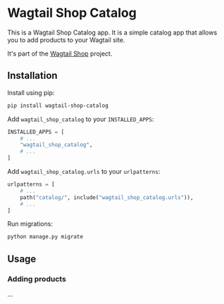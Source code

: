 # Wagtail Shop Catalog

This is a Wagtail Shop Catalog app. It is a simple catalog app that allows you to add products to your Wagtail site.

It's part of the [Wagtail Shop](https://github.com/thepubclub/wagtail-shop) project.

## Installation

Install using pip:

```bash
pip install wagtail-shop-catalog
```

Add `wagtail_shop_catalog` to your `INSTALLED_APPS`:

```python
INSTALLED_APPS = [
    # ...
    "wagtail_shop_catalog",
    # ...
]
```

Add `wagtail_shop_catalog.urls` to your `urlpatterns`:

```python
urlpatterns = [
    # ...
    path("catalog/", include("wagtail_shop_catalog.urls")),
    # ...
]
```

Run migrations:

```bash
python manage.py migrate
```

## Usage

### Adding products

...

